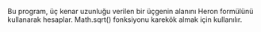 Bu program, üç kenar uzunluğu verilen bir üçgenin alanını Heron formülünü kullanarak hesaplar. Math.sqrt() fonksiyonu karekök almak için kullanılır.
